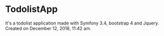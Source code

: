 # TodolistApp
It's a todolist application made with Symfony 3.4, bootstrap 4 and Jquery.
Created on December 12, 2018, 11:42 am.
